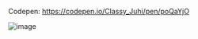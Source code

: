 Codepen: https://codepen.io/Classy_Juhi/pen/poQaYjO

![image](https://github.com/ClassyJuhi/CSS-Design-Lab/assets/103419567/c76760de-94c8-4496-b924-31216d87a0ff)
